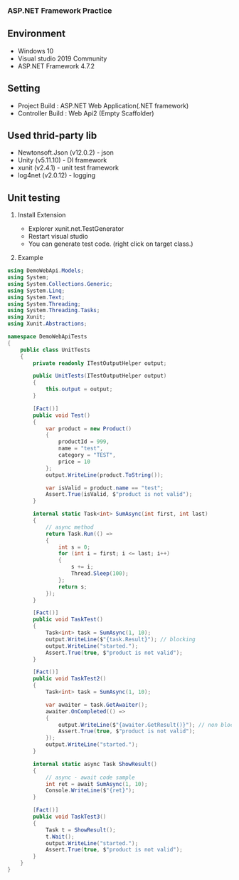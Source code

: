 ﻿### ASP.NET Framework Practice

## Environment
- Windows 10
- Visual studio 2019 Community
- ASP.NET Framework 4.7.2

## Setting
- Project Build : ASP.NET Web Application(.NET framework)
- Controller Build : Web Api2 (Empty Scaffolder)

## Used thrid-party lib
- Newtonsoft.Json (v12.0.2) - json
- Unity (v5.11.10) - DI framework
- xunit (v2.4.1) - unit test framework
- log4net (v2.0.12) - logging

## Unit testing
1. Install Extension
    - Explorer xunit.net.TestGenerator
    - Restart visual studio
    - You can generate test code. (right click on target class.)

2. Example
```cs
using DemoWebApi.Models;
using System;
using System.Collections.Generic;
using System.Linq;
using System.Text;
using System.Threading;
using System.Threading.Tasks;
using Xunit;
using Xunit.Abstractions;

namespace DemoWebApiTests
{
    public class UnitTests
    {
        private readonly ITestOutputHelper output;

        public UnitTests(ITestOutputHelper output)
        {
            this.output = output;
        }

        [Fact()]
        public void Test()
        {
            var product = new Product()
            {
                productId = 999,
                name = "test",
                category = "TEST",
                price = 10
            };
            output.WriteLine(product.ToString());

            var isValid = product.name == "test";
            Assert.True(isValid, $"product is not valid");
        }

        internal static Task<int> SumAsync(int first, int last)
        {
            // async method
            return Task.Run(() =>
            {
                int s = 0;
                for (int i = first; i <= last; i++)
                {
                    s += i;
                    Thread.Sleep(100);
                };
                return s;
            });
        }

        [Fact()]
        public void TaskTest()
        {
            Task<int> task = SumAsync(1, 10);
            output.WriteLine($"{task.Result}"); // blocking
            output.WriteLine("started.");
            Assert.True(true, $"product is not valid");
        }

        [Fact()]
        public void TaskTest2()
        {
            Task<int> task = SumAsync(1, 10);

            var awaiter = task.GetAwaiter();
            awaiter.OnCompleted(() =>
            {
                output.WriteLine($"{awaiter.GetResult()}"); // non blocking, but not shown in Test Detail Summary
                Assert.True(true, $"product is not valid");
            });
            output.WriteLine("started.");
        }

        internal static async Task ShowResult()
        {
            // async - await code sample
            int ret = await SumAsync(1, 10);
            Console.WriteLine($"{ret}");
        }

        [Fact()]
        public void TaskTest3()
        {
            Task t = ShowResult();
            t.Wait();
            output.WriteLine("started.");
            Assert.True(true, $"product is not valid");
        }
    }
}

```
